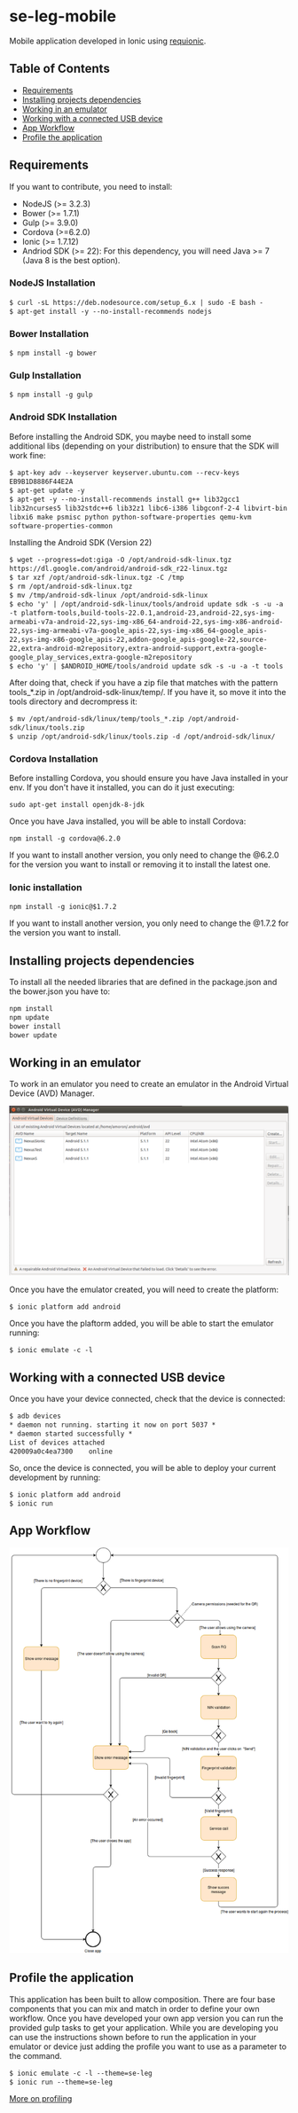 # se-leg-mobile

Mobile application developed in Ionic using [requionic](https://www.npmjs.com/package/generator-requionic).

## Table of Contents
  - [Requirements](#requirements)
  - [Installing projects dependencies](#installing-projects-dependencies)
  - [Working in an emulator](#working-in-an-emulator)
  - [Working with a connected USB device](working-with-a-connected-usb-device)
  - [App Workflow](#app-workflow)
  - [Profile the application](#profiling)
  
## Requirements

If you want to contribute, you need to install:

  - NodeJS (>= 3.2.3)
  - Bower (>= 1.7.1)
  - Gulp (>= 3.9.0)
  - Cordova (>=6.2.0)
  - Ionic (>= 1.7.12)
  - Andriod SDK (>= 22): For this dependency, you will need Java >= 7 (Java 8 is the best option).
  
### NodeJS Installation

```
$ curl -sL https://deb.nodesource.com/setup_6.x | sudo -E bash -
$ apt-get install -y --no-install-recommends nodejs
```

### Bower Installation

```
$ npm install -g bower
```

### Gulp Installation

```
$ npm install -g gulp
```

### Android SDK Installation

Before installing the Android SDK, you maybe need to install some additional libs (depending on your distribution) to ensure that the SDK will work fine:

```
$ apt-key adv --keyserver keyserver.ubuntu.com --recv-keys EB9B1D8886F44E2A
$ apt-get update -y
$ apt-get -y --no-install-recommends install g++ lib32gcc1 lib32ncurses5 lib32stdc++6 lib32z1 libc6-i386 libgconf-2-4 libvirt-bin libxi6 make psmisc python python-software-properties qemu-kvm software-properties-common
```
Installing the Android SDK (Version 22)

```
$ wget --progress=dot:giga -O /opt/android-sdk-linux.tgz https://dl.google.com/android/android-sdk_r22-linux.tgz
$ tar xzf /opt/android-sdk-linux.tgz -C /tmp
$ rm /opt/android-sdk-linux.tgz
$ mv /tmp/android-sdk-linux /opt/android-sdk-linux
$ echo 'y' | /opt/android-sdk-linux/tools/android update sdk -s -u -a -t platform-tools,build-tools-22.0.1,android-23,android-22,sys-img-armeabi-v7a-android-22,sys-img-x86_64-android-22,sys-img-x86-android-22,sys-img-armeabi-v7a-google_apis-22,sys-img-x86_64-google_apis-22,sys-img-x86-google_apis-22,addon-google_apis-google-22,source-22,extra-android-m2repository,extra-android-support,extra-google-google_play_services,extra-google-m2repository
$ echo 'y' | $ANDROID_HOME/tools/android update sdk -s -u -a -t tools
```

After doing that, check if you have a zip file that matches with the pattern tools_*.zip in /opt/android-sdk-linux/temp/. If you have it, so move it into the tools directory and decrompress it:

```
$ mv /opt/android-sdk/linux/temp/tools_*.zip /opt/android-sdk/linux/tools.zip
$ unzip /opt/android-sdk/linux/tools.zip -d /opt/android-sdk/linux/
```

### Cordova Installation

Before installing Cordova, you should ensure you  have Java installed in your env. If you don't have it installed, you can do it just executing:

```
sudo apt-get install openjdk-8-jdk
```

Once you have Java installed, you will be able to install Cordova:

```
npm install -g cordova@6.2.0
```

If you want to install another version, you only need to change the @6.2.0 for the version you want to install or removing it to install the latest one.

### Ionic installation

```
npm install -g ionic@$1.7.2
```

If you want to install another version, you only need to change the @1.7.2 for the version you want to install.


## Installing projects dependencies
 
 To install all the needed libraries that are defined in the package.json and the bower.json you have to:
 
 ```
npm install
npm update
bower install
bower update
```

## Working in an emulator

To work in an emulator you need to create an emulator in the Android Virtual Device (AVD) Manager.

<img src="github-imgs/android-avd.png" width="700" />

Once you have the emulator created, you will need to create the platform:

 ```
$ ionic platform add android
```

Once you have the plaftorm added, you will be able to start the emulator running:

 ```
$ ionic emulate -c -l
```

## Working with a connected USB device

Once you have your device connected, check that the device is connected:

```
$ adb devices
* daemon not running. starting it now on port 5037 *
* daemon started successfully *
List of devices attached 
420009a0c4ea7300	online
```

So, once the device is connected, you will be able to deploy your current development by running:


```
$ ionic platform add android
$ ionic run
```

## App Workflow

<img src="github-imgs/se-leg-workflow.png" />

## Profile the application

This application has been built to allow composition. There are four base components that you can mix and match in order to define your own workflow. Once you have developed your own app version you can run the provided gulp tasks to get your application. While you are developing you can use the instructions shown before to run the application in your emulator or device just adding the profile you want to use as a parameter to the command.

```
$ ionic emulate -c -l --theme=se-leg
$ ionic run --theme=se-leg
```


[More on profiling](doc/PROFILES.md)

